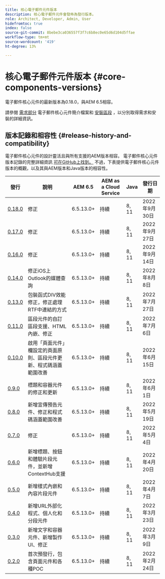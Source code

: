 ```yaml
---
title: 核心電子郵件元件版本
description: 核心電子郵件元件會發佈為發行版本。
role: Architect, Developer, Admin, User
hidefromtoc: true
index: false
source-git-commit: 8bebe3ca036557f3f7c6b8ec0e65d6d104d5ffae
workflow-type: tm+mt
source-wordcount: '419'
ht-degree: 13%

---
```



# 核心電子郵件元件版本 {#core-components-versions}

電子郵件核心元件的最新版本為0.18.0，與AEM 6.5相容。

請參閱 [需求部分](/help/email/introduction.md#requirements) 電子郵件核心元件簡介檔案和 [安裝區段](/help/email/using.md#installing-the-email-core-components) ，以分別取得需求和安裝的詳細資訊。

## 版本記錄和相容性 {#release-history-and-compatibility}

電子郵件核心元件的設計靈活且與所有支援的AEM版本相容。 電子郵件核心元件版本記錄的完整詳細資訊 [可在GitHub上找到。](https://github.com/adobe/aem-core-email-components/releases) 不過，下表提供電子郵件核心元件版本的概觀，以及其與AEM版本和Java版本的相容性。

| 發行 | 說明 | AEM 6.5 | AEM as a Cloud Service  | Java | 發行日期 |
|---|---|---|---|---|---|
| [0.18.0](https://github.com/adobe/aem-core-email-components/releases/tag/v0.18.0) | 修正 | 6.5.13.0+ | 持續 | 8, 11 | 2022年9月30日 |
| [0.17.0](https://github.com/adobe/aem-core-email-components/releases/tag/v0.17.0) | 修正 | 6.5.13.0+ | 持續 | 8, 11 | 2022年9月27日 |
| [0.16.0](https://github.com/adobe/aem-core-email-components/releases/tag/v0.16.0) | 修正 | 6.5.13.0+ | 持續 | 8, 11 | 2022年9月14日 |
| [0.14.0](https://github.com/adobe/aem-core-email-components/releases/tag/v0.14.0) | 修正iOS上Outlook的媒體查詢 | 6.5.13.0+ | 持續 | 8, 11 | 2022年8月8日 |
| [0.13.0](https://github.com/adobe/aem-core-email-components/releases/tag/v0.13.0) | 包裝函式DIV效能修正，修正處理RTF中連結的方式 | 6.5.13.0+ | 持續 | 8, 11 | 2022年7月27日 |
| [0.11.0](https://github.com/adobe/aem-core-email-components/releases/tag/v0.11.0) | 區段元件的自訂區段支援、HTML內嵌、修正 | 6.5.13.0+ | 持續 | 8, 11 | 2022年7月6日 |
| [0.10.0](https://github.com/adobe/aem-core-email-components/releases/tag/v0.10.0) | 啟用「頁面元件」欄設定的頁面原則、區段元件更新、程式碼涵蓋範圍改善 | 6.5.13.0+ | 持續 | 8, 11 | 2022年6月15日 |
| [0.9.0](https://github.com/adobe/aem-core-email-components/releases/tag/v0.9.0) | 標題和容器元件的修正和更新 | 6.5.13.0+ | 持續 | 8, 11 | 2022年6月1日 |
| [0.8.0](https://github.com/adobe/aem-core-email-components/releases/tag/v0.8.0) | 新增宣傳預告元件、修正和程式碼涵蓋範圍改善 | 6.5.13.0+ | 持續 | 8, 11 | 2022年5月19日 |
| [0.7.0](https://github.com/adobe/aem-core-email-components/releases/tag/v0.7.0) | 修正 | 6.5.13.0+ | 持續 | 8, 11 | 2022年5月4日 |
| [0.6.0](https://github.com/adobe/aem-core-email-components/releases/tag/v0.6.0) | 新增標題、按鈕和體驗片段元件，並新增ContextHub支援 | 6.5.13.0+ | 持續 | 8, 11 | 2022年4月20日 |
| [0.5.0](https://github.com/adobe/aem-core-email-components/releases/tag/v0.5.0) | 新增樣式內嵌和內容片段元件 | 6.5.13.0+ | 持續 | 8, 11 | 2022年4月7日 |
| [0.4.0](https://github.com/adobe/aem-core-email-components/releases/tag/v0.4.0) | 新增URL外部化程式、個人化和分段元件 | 6.5.13.0+ | 持續 | 8, 11 | 2022年3月23日 |
| [0.3.0](https://github.com/adobe/aem-core-email-components/releases/tag/v0.3.0) | 新增文字和容器元件、新增製作UI、修正 | 6.5.13.0+ | 持續 | 8, 11 | 2022年3月9日 |
| [0.2.0](https://github.com/adobe/aem-core-email-components/releases/tag/v0.2.0) | 首次預發行，包含頁面元件和各種POC | 6.5.13.0+ | 持續 | 8, 11 | 2022年2月24日 |
